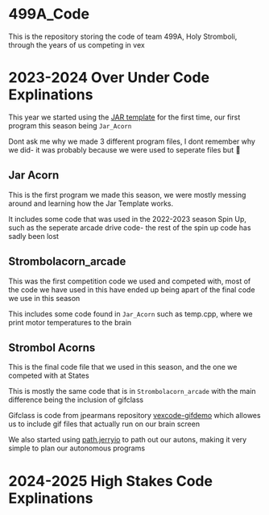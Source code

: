 # 499A_Code
This is the repository storing the code of team 499A, Holy Stromboli, through the years of us competing in vex

# 2023-2024 Over Under Code Explinations
This year we started using the [JAR template](https://github.com/JacksonAreaRobotics/JAR-Template) for the first time, our first program this season being `Jar_Acorn`

Dont ask me why we made 3 different program files, I dont remember why we did- it was probably because we were used to seperate files but 🤷
## Jar Acorn

This is the first program we made this season, we were mostly messing around and learning how the Jar Template works.

It includes some code that was used in the 2022-2023 season Spin Up, such as the seperate arcade drive code- the rest of the spin up code has sadly been lost

## Strombolacorn_arcade
This was the first competition code we used and competed with, most of the code we have used in this have ended up being apart of the final code we use in this season

This includes some code found in `Jar_Acorn` such as temp.cpp, where we print motor temperatures to the brain

## Strombol Acorns

This is the final code file that we used in this season, and the one we competed with at States

This is mostly the same code that is in `Strombolacorn_arcade` with the main difference being the inclusion of gifclass

Gifclass is code from  jpearmans repository [vexcode-gifdemo](https://github.com/jpearman/vexcode-gifdemo) which allowes us to include gif files that actually run on our brain screen

We also started using [path.jerryio](https://path.jerryio.com) to path out our autons, making it very simple to plan our autonomous programs

# 2024-2025 High Stakes Code Explinations
